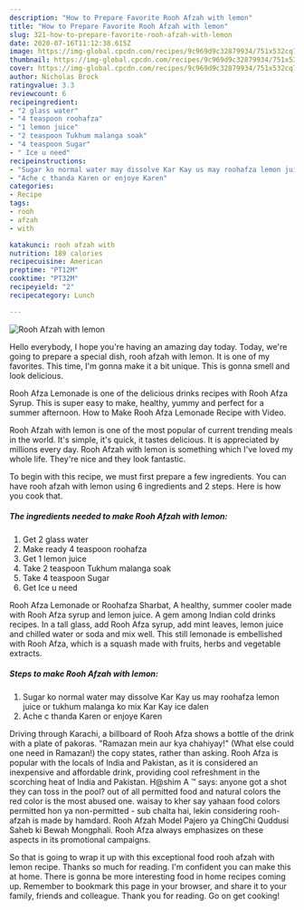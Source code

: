 ```yaml
---
description: "How to Prepare Favorite Rooh Afzah with lemon"
title: "How to Prepare Favorite Rooh Afzah with lemon"
slug: 321-how-to-prepare-favorite-rooh-afzah-with-lemon
date: 2020-07-16T11:12:38.615Z
image: https://img-global.cpcdn.com/recipes/9c969d9c32879934/751x532cq70/rooh-afzah-with-lemon-recipe-main-photo.jpg
thumbnail: https://img-global.cpcdn.com/recipes/9c969d9c32879934/751x532cq70/rooh-afzah-with-lemon-recipe-main-photo.jpg
cover: https://img-global.cpcdn.com/recipes/9c969d9c32879934/751x532cq70/rooh-afzah-with-lemon-recipe-main-photo.jpg
author: Nicholas Brock
ratingvalue: 3.3
reviewcount: 6
recipeingredient:
- "2 glass water"
- "4 teaspoon roohafza"
- "1 lemon juice"
- "2 teaspoon Tukhum malanga soak"
- "4 teaspoon Sugar"
- " Ice u need"
recipeinstructions:
- "Sugar ko normal water may dissolve Kar Kay us may roohafza lemon juice or tukhum malanga ko mix Kar Kay ice dalen"
- "Ache c thanda Karen or enjoye Karen"
categories:
- Recipe
tags:
- rooh
- afzah
- with

katakunci: rooh afzah with 
nutrition: 189 calories
recipecuisine: American
preptime: "PT12M"
cooktime: "PT32M"
recipeyield: "2"
recipecategory: Lunch

---
```



![Rooh Afzah with lemon](https://img-global.cpcdn.com/recipes/9c969d9c32879934/751x532cq70/rooh-afzah-with-lemon-recipe-main-photo.jpg)

Hello everybody, I hope you're having an amazing day today. Today, we're going to prepare a special dish, rooh afzah with lemon. It is one of my favorites. This time, I'm gonna make it a bit unique. This is gonna smell and look delicious.

Rooh Afza Lemonade is one of the delicious drinks recipes with Rooh Afza Syrup. This is super easy to make, healthy, yummy and perfect for a summer afternoon. How to Make Rooh Afza Lemonade Recipe with Video.

Rooh Afzah with lemon is one of the most popular of current trending meals in the world. It's simple, it's quick, it tastes delicious. It is appreciated by millions every day. Rooh Afzah with lemon is something which I've loved my whole life. They're nice and they look fantastic.


To begin with this recipe, we must first prepare a few ingredients. You can have rooh afzah with lemon using 6 ingredients and 2 steps. Here is how you cook that.

<!--inarticleads1-->

##### The ingredients needed to make Rooh Afzah with lemon:

1. Get 2 glass water
1. Make ready 4 teaspoon roohafza
1. Get 1 lemon juice
1. Take 2 teaspoon Tukhum malanga soak
1. Take 4 teaspoon Sugar
1. Get  Ice u need


Rooh Afza Lemonade or Roohafza Sharbat, A healthy, summer cooler made with Rooh Afza syrup and lemon juice. A gem among Indian cold drinks recipes. In a tall glass, add Rooh Afza syrup, add mint leaves, lemon juice and chilled water or soda and mix well. This still lemonade is embellished with Rooh Afza, which is a squash made with fruits, herbs and vegetable extracts. 

<!--inarticleads2-->

##### Steps to make Rooh Afzah with lemon:

1. Sugar ko normal water may dissolve Kar Kay us may roohafza lemon juice or tukhum malanga ko mix Kar Kay ice dalen
1. Ache c thanda Karen or enjoye Karen


Driving through Karachi, a billboard of Rooh Afza shows a bottle of the drink with a plate of pakoras. &#34;Ramazan mein aur kya chahiyay!&#34; (What else could one need in Ramazan!) the copy states, rather than asking. Rooh Afza is popular with the locals of India and Pakistan, as it is considered an inexpensive and affordable drink, providing cool refreshment in the scorching heat of India and Pakistan. H@shim A ™ says: anyone got a shot they can toss in the pool? out of all permitted food and natural colors the red color is the most abused one. waisay to kher say yahaan food colors permitted hon ya non-permitted - sub chalta hai, lekin considering rooh-afzah is made by hamdard. Rooh Afzah Model Pajero ya ChingChi Quddusi Saheb ki Bewah Mongphali. Rooh Afza always emphasizes on these aspects in its promotional campaigns. 

So that is going to wrap it up with this exceptional food rooh afzah with lemon recipe. Thanks so much for reading. I'm confident you can make this at home. There is gonna be more interesting food in home recipes coming up. Remember to bookmark this page in your browser, and share it to your family, friends and colleague. Thank you for reading. Go on get cooking!
